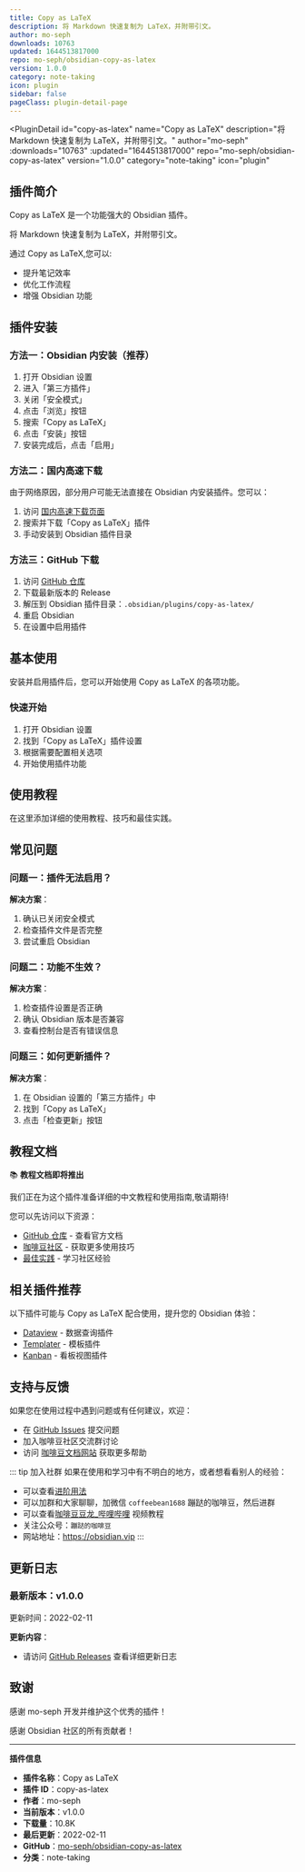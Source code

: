 ```yaml
---
title: Copy as LaTeX
description: 将 Markdown 快速复制为 LaTeX，并附带引文。
author: mo-seph
downloads: 10763
updated: 1644513817000
repo: mo-seph/obsidian-copy-as-latex
version: 1.0.0
category: note-taking
icon: plugin
sidebar: false
pageClass: plugin-detail-page
---
```


<PluginDetail
  id="copy-as-latex"
  name="Copy as LaTeX"
  description="将 Markdown 快速复制为 LaTeX，并附带引文。"
  author="mo-seph"
  :downloads="10763"
  :updated="1644513817000"
  repo="mo-seph/obsidian-copy-as-latex"
  version="1.0.0"
  category="note-taking"
  icon="plugin"
>

<!-- AUTO_GENERATED_START -->
## 插件简介

Copy as LaTeX 是一个功能强大的 Obsidian 插件。

将 Markdown 快速复制为 LaTeX，并附带引文。

通过 Copy as LaTeX,您可以:

- 提升笔记效率
- 优化工作流程
- 增强 Obsidian 功能

<!-- AUTO_GENERATED_END -->

<!-- AUTO_GENERATED_START -->
## 插件安装

### 方法一：Obsidian 内安装（推荐）

1. 打开 Obsidian 设置
2. 进入「第三方插件」
3. 关闭「安全模式」
4. 点击「浏览」按钮
5. 搜索「Copy as LaTeX」
6. 点击「安装」按钮
7. 安装完成后，点击「启用」

### 方法二：国内高速下载

由于网络原因，部分用户可能无法直接在 Obsidian 内安装插件。您可以：

1. 访问 [国内高速下载页面](/zh/documentation/obsidian-plugins-download.html)
2. 搜索并下载「Copy as LaTeX」插件
3. 手动安装到 Obsidian 插件目录

### 方法三：GitHub 下载

1. 访问 [GitHub 仓库](https://github.com/mo-seph/obsidian-copy-as-latex)
2. 下载最新版本的 Release
3. 解压到 Obsidian 插件目录：`.obsidian/plugins/copy-as-latex/`
4. 重启 Obsidian
5. 在设置中启用插件

## 基本使用

安装并启用插件后，您可以开始使用 Copy as LaTeX 的各项功能。

### 快速开始

1. 打开 Obsidian 设置
2. 找到「Copy as LaTeX」插件设置
3. 根据需要配置相关选项
4. 开始使用插件功能

<!-- AUTO_GENERATED_END -->

<!-- CUSTOM_CONTENT_START:tutorial -->
## 使用教程

在这里添加详细的使用教程、技巧和最佳实践。

<!-- CUSTOM_CONTENT_END:tutorial -->

<!-- SHARED_CONTENT_START -->
## 常见问题

### 问题一：插件无法启用？

**解决方案**：
1. 确认已关闭安全模式
2. 检查插件文件是否完整
3. 尝试重启 Obsidian

### 问题二：功能不生效？

**解决方案**：
1. 检查插件设置是否正确
2. 确认 Obsidian 版本是否兼容
3. 查看控制台是否有错误信息

### 问题三：如何更新插件？

**解决方案**：
1. 在 Obsidian 设置的「第三方插件」中
2. 找到「Copy as LaTeX」
3. 点击「检查更新」按钮

## 教程文档

📚 **教程文档即将推出**

我们正在为这个插件准备详细的中文教程和使用指南,敬请期待!

您可以先访问以下资源：
- [GitHub 仓库](https://github.com/mo-seph/obsidian-copy-as-latex) - 查看官方文档
- [咖啡豆社区](/zh/bases/) - 获取更多使用技巧
- [最佳实践](/zh/best-practices/) - 学习社区经验

## 相关插件推荐

以下插件可能与 Copy as LaTeX 配合使用，提升您的 Obsidian 体验：

- [Dataview](/zh/plugins/dataview.html) - 数据查询插件
- [Templater](/zh/plugins/templater-obsidian.html) - 模板插件
- [Kanban](/zh/plugins/obsidian-kanban.html) - 看板视图插件

## 支持与反馈

如果您在使用过程中遇到问题或有任何建议，欢迎：

- 在 [GitHub Issues](https://github.com/mo-seph/obsidian-copy-as-latex/issues) 提交问题
- 加入咖啡豆社区交流群讨论
- 访问 [咖啡豆文档网站](https://obsidian.vip) 获取更多帮助

::: tip 加入社群
如果在使用和学习中有不明白的地方，或者想看看别人的经验：
- 可以查看[进阶用法](/zh/advanced)
- 可以加群和大家聊聊，加微信 `coffeebean1688` 蹦跶的咖啡豆，然后进群
- 可以查看[咖啡豆豆龙_哔哩哔哩](https://space.bilibili.com/618777356) 视频教程
- 关注公众号：`蹦跶的咖啡豆`
- 网站地址：https://obsidian.vip
:::
<!-- SHARED_CONTENT_END -->

<!-- AUTO_GENERATED_START -->
## 更新日志

### 最新版本：v1.0.0

更新时间：2022-02-11

**更新内容**：
- 请访问 [GitHub Releases](https://github.com/mo-seph/obsidian-copy-as-latex/releases) 查看详细更新日志

## 致谢

感谢 mo-seph 开发并维护这个优秀的插件！

感谢 Obsidian 社区的所有贡献者！

---

**插件信息**
- **插件名称**：Copy as LaTeX
- **插件 ID**：copy-as-latex
- **作者**：mo-seph
- **当前版本**：v1.0.0
- **下载量**：10.8K
- **最后更新**：2022-02-11
- **GitHub**：[mo-seph/obsidian-copy-as-latex](https://github.com/mo-seph/obsidian-copy-as-latex)
- **分类**：note-taking
<!-- AUTO_GENERATED_END -->

</PluginDetail>

